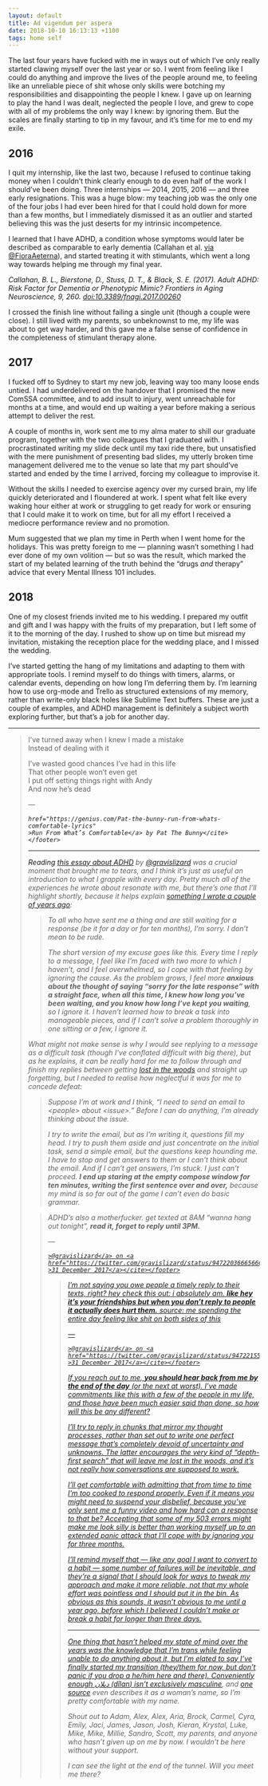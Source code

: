 ```yaml
---
layout: default
title: Ad vigendum per aspera
date: 2018-10-10 16:13:13 +1100
tags: home self
---
```


The last four years have fucked with me in ways out of which I’ve only
really started clawing myself over the last year or so. I went from
feeling like I could do anything and improve the lives of the people
around me, to feeling like an unreliable piece of shit whose only
skills were botching my responsibilities and disappointing the people
I knew. I gave up on learning to play the hand I was dealt, neglected
the people I love, and grew to cope with all of my problems the only
way I knew: by ignoring them. But the scales are finally starting to
tip in my favour, and it’s time for me to end my exile.

## 2016

<!-- ### February 2016 -->

I quit my internship, like the last two, because I refused to continue
taking money when I couldn’t think clearly enough to do even half of
the work I should’ve been doing. Three internships — 2014, 2015, 2016
— and three early resignations. This was a huge blow: my teaching job
was the only one of the four jobs I had ever been hired for that I
could hold down for more than a few months, but I immediately
dismissed it as an outlier and started believing this was the just
deserts for my intrinsic incompetence.

I learned that I have ADHD, a condition whose symptoms would later be
described as comparable to early dementia (Callahan et al. [via
@FioraAeterna][0]), and started treating it with stimulants, which
went a long way towards helping me through my final year.

<aside class="references"><cite>Callahan, B. L., Bierstone, D., Stuss,
D. T., & Black, S. E. (2017). Adult ADHD: Risk Factor for Dementia or
Phenotypic Mimic? <i>Frontiers in Aging Neuroscience</i>,
<i>9</i>, 260. <a href="https://doi.org/10.3389/fnagi.2017.00260"
>doi:10.3389/fnagi.2017.00260</a></cite></aside>

[0]: https://twitter.com/FioraAeterna/status/987823600735404033

<!-- ### December 2016 -->

I crossed the finish line without failing a single unit (though a
couple were close). I still lived with my parents, so unbeknownst to
me, my life was about to get way harder, and this gave me a false
sense of confidence in the completeness of stimulant therapy alone.

## 2017

<!-- ### January 2017 -->

I fucked off to Sydney to start my new job, leaving way too many loose
ends untied. I had underdelivered on the handover that I promised the
new ComSSA committee, and to add insult to injury, went unreachable
for months at a time, and would end up waiting a year before making a
serious attempt to deliver the rest.

<!-- ### March 2017 -->

A couple of months in, work sent me to my alma mater to shill our
graduate program, together with the two colleagues that I graduated
with. I procrastinated writing my slide deck until my taxi ride there,
but unsatisfied with the mere punishment of presenting bad slides, my
utterly broken time management delivered me to the venue so late that
my part should’ve started and ended by the time I arrived, forcing my
colleague to improvise it.

Without the skills I needed to exercise agency over my cursed brain,
my life quickly deteriorated and I floundered at work. I spent what
felt like every waking hour either at work or struggling to get ready
for work or ensuring that I could make it to work on time, but for all
my effort I received a mediocre performance review and no promotion.

<!-- ### December 2017 -->

Mum suggested that we plan my time in Perth when I went home for the
holidays. This was pretty foreign to me — planning wasn’t something I
had ever done of my own volition — but so was the result, which marked
the start of my belated learning of the truth behind the “drugs
<em>and</em> therapy” advice that every Mental Illness 101 includes.

## 2018

<!-- ### June? 2018 -->

One of my closest friends invited me to his wedding. I prepared my
outfit and gift and I was happy with the fruits of my preparation,
but I left some of it to the morning of the day. I rushed to show up
on time but misread my invitation, mistaking the reception place for
the wedding place, and I missed the wedding.

I’ve started getting the hang of my limitations and adapting to them
with appropriate tools. I remind myself to do things with timers,
alarms, or calendar events, depending on how long I’m deferring them
by. I’m learning how to use org-mode and Trello as structured
extensions of my memory, rather than write-only black holes like
Sublime Text buffers. These are just a couple of examples, and ADHD
management is definitely a subject worth exploring further, but that’s
a job for another day.

* * *

> I’ve turned away when I knew I made a mistake
> <br>Instead of dealing with it
>
> I’ve wasted good chances I’ve had in this life
> <br>That other people won’t even get
> <br>I put off setting things right with Andy
> <br>And now he’s dead
>
> <footer>— <cite><a
    href="https://genius.com/Pat-the-bunny-run-from-whats-comfortable-lyrics"
    >Run From What’s Comfortable</a> by Pat The Bunny</cite></footer>

* * *

Reading [this essay about ADHD][1] by [@gravislizard][2] was a crucial
moment that brought me to tears, and I think it’s just as useful an
introduction to what I grapple with every day. Pretty much all of the
experiences he wrote about resonate with me, but there’s one that I’ll
highlight shortly, because it helps explain [something I wrote a
couple of years ago][3]:

> To all who have sent me a thing and are still waiting for a response
> (be it for a day or for ten months), I’m sorry. I don’t mean to be
> rude.
>
> The short version of my excuse goes like this. Every time I reply to
> a message, I feel like I’m faced with two more to which I haven’t,
> and I feel overwhelmed, so I cope with that feeling by ignoring the
> cause. As the problem grows, I feel more <strong>anxious about the
> thought of saying “sorry for the late response” with a straight
> face, when all this time, I knew how long you’ve been waiting, and
> you know how long I’ve kept you waiting</strong>, so I ignore it. I
> haven’t learned how to break a task into manageable pieces, and if I
> can’t solve a problem thoroughly in one sitting or a few, I ignore
> it.

What might not make sense is why I would see replying to a message as
a difficult task (though I’ve conflated difficult with big there), but
as he explains, it can be really hard for me to follow through and
finish my replies between getting [lost in the woods][4] and straight
up forgetting, but I needed to realise how neglectful it was for me to
concede defeat:

> Suppose I’m at work and I think, “I need to send an email to
> &lt;people&gt; about &lt;issue&gt;.” Before I can do anything, I’m
> already thinking about the issue.
>
> I try to write the email, but as I’m writing it, questions fill my
> head. I try to push them aside and just concentrate on the initial
> task, send a simple email, but the questions keep hounding me. I
> have to stop and get answers to them or I can’t think about the
> email. And if I can’t get answers, I’m stuck. I just can’t proceed.
> <strong>I end up staring at the empty compose window for ten
> minutes, writing the first sentence over and over,</strong> because
> my mind is so far out of the game I can’t even do basic grammar.

> ADHD’s also a motherfucker. get texted at 8AM “wanna hang out
> tonight”, <strong>read it, forget to reply until 3PM.</strong>
>
><footer>— <cite><a href="https://twitter.com/gravislizard"
    >@gravislizard</a> on <a
    href="https://twitter.com/gravislizard/status/947220366656602112"
    >31 December 2017</a></cite></footer>

> I’m not saying you owe people a timely reply to their texts, right?
> hey check this out: i absolutely am. <strong>like hey it’s your
> friendships but when you don’t reply to people it actually does hurt
> them.</strong> source: me spending the entire day feeling like shit
> on both sides of this
>
><footer>— <cite><a href="https://twitter.com/gravislizard"
    >@gravislizard</a> on <a
    href="https://twitter.com/gravislizard/status/947221557000028160"
    >31 December 2017</a></cite></footer>

[1]: https://gekk.info/articles/adhd.html
[2]: https://twitter.com/gravislizard
[3]: https://www.facebook.com/dazabani/posts/632393646929135
[4]: https://twitter.com/gravislizard/status/1009918919883145217

If you reach out to me, <strong>you should hear back from me by the
end of the day</strong> (or the next at worst). I’ve made commitments
like this with a few of the people in my life, and those have been
much easier said than done, so how will this be any different?

I’ll try to reply in chunks that mirror my thought processes, rather
than set out to write one perfect message that’s completely devoid of
uncertainty and unknowns. The latter encourages the very kind of
“depth-first search” that will leave me lost in the woods, and it’s
not really how conversations are supposed to work.

I’ll get comfortable with admitting that from time to time I’m too
cooked to respond properly. Even if it means you might need to suspend
your disbelief, because you’ve only sent me a funny video and how hard
can a response to that be? Accepting that some of my 503 errors might
make me look silly is better than working myself up to an extended
panic attack that I’ll cope with by ignoring you for three months.

I’ll remind myself that — like any goal I want to convert to a habit —
some number of failures will be inevitable, and they’re a signal that
I should look for ways to tweak my approach and make it more reliable,
not that my whole effort was pointless and I should put it in the bin.
As obvious as this sounds, it wasn’t obvious to me until a year ago,
before which I believed I couldn’t make or break a habit for longer
than three days.

* * *

One thing that hasn’t helped my state of mind over the years was the
knowledge that I’m trans while feeling unable to do anything about it,
but I’m elated to say I’ve finally started my transition (they/them
for now, but don’t panic if you drop a he/him here and there).
Conveniently enough <span lang="ckb">دىلان</span> (<span
lang="kmr">dîlan</span>) [isn’t exclusively masculine][5], and [one
source][6] even describes it as a woman’s name, so I’m pretty
comfortable with my name.

[5]: https://en.wiktionary.org/wiki/Appendix:Kurdish_given_names
[6]: https://glosbe.com/ku/en/d%C3%AElan

Shout out to Adam, Alex, Alex, Aria, Brock, Carmel, Cyra, Emily, Jaci,
James, Jason, Josh, Kieran, Krystal, Luke, Mike, Mike, Millie, Sandro,
Scott, my parents, and anyone who hasn’t given up on me by now. I
wouldn’t be here without your support.

I can see the light at the end of the tunnel. Will you meet me there?
